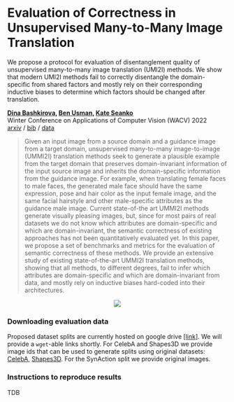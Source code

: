 # Evaluation of Correctness in Unsupervised Many-to-Many Image Translation

We propose a protocol for evaluation of disentanglement quality of unsupervised many-to-many image translation (UMI2I) methods. We show that modern UMI2I methods fail to correctly disentangle the domain-specific from shared factors and mostly rely on their corresponding inductive biases to determine which factors should be changed after translation.

**[Dina Bashkirova](https://cs-people.bu.edu/dbash/), [Ben Usman](https://cs-people.bu.edu/usmn/), [Kate Seanko](http://ai.bu.edu/ksaenko.html/)** </br>
Winter Conference on Applications of Computer Vision (WACV) 2022 </br>
[arxiv](https://arxiv.org/pdf/2103.15727.pdf) / [bib](https://cs-people.bu.edu/dbash/bib/i2i_eval.bib) / [data](#downloading-evaluation-data)

> Given an input image from a source domain and a guidance image from a target domain, unsupervised many-to-many image-to-image (UMMI2I) translation methods seek to generate a plausible example from the target domain that preserves domain-invariant information of the input source image and inherits the domain-specific information from the guidance image. For example, when translating female faces to male faces, the generated male face should have the same expression, pose and hair color as the input female image, and the same facial hairstyle and other male-specific attributes as the guidance male image. Current state-of-the art UMMI2I methods generate visually pleasing images, but, since for most pairs of real datasets we do not know which attributes are domain-specific and which are domain-invariant, the semantic correctness of existing approaches has not been quantitatively evaluated yet. In this paper, we propose a set of benchmarks and metrics for the evaluation of semantic correctness of these methods. We provide an extensive study of existing state-of-the-art UMMI2I translation methods, showing that all methods, to different degrees, fail to infer which attributes are domain-specific and which are domain-invariant from data, and mostly rely on inductive biases hard-coded into their architectures.

<!-- ![img](https://cs-people.bu.edu/dbash/img/i2i_eval.png) -->

<p align="center">
  <img src="https://cs-people.bu.edu/dbash/img/i2i_eval.png" />
</p>

### Downloading evaluation data

Proposed dataset splits are currently hosted on google drive [[link]](https://drive.google.com/drive/folders/1ELLH74aD9AMyHcU6jbGhRfC5s1lGJ7pz?usp=sharing). We will provide a `wget`-able links shortly. For CelebA and Shapes3D we provide image ids that can be used to generate splits using original datasets: [CelebA](https://mmlab.ie.cuhk.edu.hk/projects/CelebA.html), [Shapes3D](https://github.com/deepmind/3d-shapes). For the SynAction split we provide original images.

### Instructions to reproduce results

TDB
